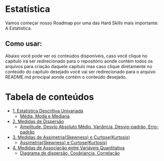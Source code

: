 <h1>Estatística</h1>
<p>Vamos começar nosso Roadmap por uma das Hard Skills mais importante: A Estatística. </p>

<h2>Como usar:</h2>
<p>Abaixo você pode ver os conteúdos disponíveis, caso você clique no capitulo irá ser redirecionado para o repositório aonde contém todos os arquivos para criação daquele capítulo mas caso clique diretamente no conteúdo do capítulo desejado você vai ser redirecionado para o arquivo README.md principal aonde contém o conteúdo desejado.</p>

<h1>Tabela de conteúdos</h1>
<ul>
   <li><a href="https://github.com/Math-Muniz/Data-Roadmap/tree/main/Data-Science-Roadmap/Estatistica/1.Estatistica-Descritiva-Univariada">1. Estatística Descritiva Univariada</a>
       <ul>
           <li><a href="https://github.com/Math-Muniz/Data-Roadmap/blob/main/Data-Science-Roadmap/Estatistica/1.Estatistica-Descritiva-Univariada/README.md">Média, Moda e Mediana</a></li>
       </ul>
   </li>
   <li><a href="https://github.com/Math-Muniz/Data-Roadmap/tree/main/Data-Science-Roadmap/Estatistica/2.Medidas-de-dispersao">2. Medidas de Dispersão</a>
       <ul>
           <li><a href="https://github.com/Math-Muniz/Data-Roadmap/blob/main/Data-Science-Roadmap/Estatistica/2.Medidas-de-dispersao/README.md">Amplitude, Desvio Absoluto Médio, Variância, Desvio-padrão, Erro-padrão</a></li>
       </ul>
   </li>
   <li><a href="https://github.com/Math-Muniz/Data-Roadmap/tree/main/Data-Science-Roadmap/Estatistica/3.Medidas-de-Assimetria-e-Curtose">3. Medidas de Assimetria(Skewness) e Curtose(Kurtosis)</a>
       <ul>
           <li><a href="https://github.com/Math-Muniz/Data-Roadmap/blob/main/Data-Science-Roadmap/Estatistica/3.Medidas-de-Assimetria-e-Curtose/README.md">Assimetria(Skewness) e Curtose(Kurtosis)</a></li>
       </ul>
   </li>
   <li><a href="https://github.com/Math-Muniz/Data-Roadmap/tree/main/Data-Science-Roadmap/Estatistica/4.Medidas-de-Associacao-entre-Variaveis-Quantitativas">4. Medidas de Associação entre Variáveis Quantitativa</a>
       <ul>
           <li><a href="https://github.com/Math-Muniz/Data-Roadmap/blob/main/Data-Science-Roadmap/Estatistica/4.Medidas-de-Associacao-entre-Variaveis-Quantitativas/README.md">Diagrama de dispersão, Covâriancia, Correlação</a></li>
       </ul>
   </li>
</ul>
